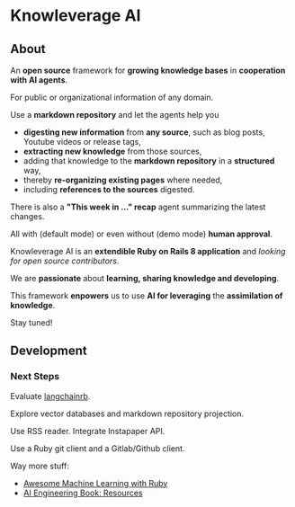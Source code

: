 # Knowleverage AI

## About

An **open source** framework for **growing knowledge bases** in **cooperation
with AI agents**.

For public or organizational information of any domain.

Use a **markdown repository** and let the agents help you

* **digesting new information** from **any source**, such as blog posts,
  Youtube videos or release tags,
* **extracting new knowledge** from those sources,
* adding that knowledge to the **markdown repository** in a **structured** way,
* thereby **re-organizing existing pages** where needed,
* including **references to the sources** digested.

There is also a **"This week in ..." recap** agent summarizing the latest
changes.

All with (default mode) or even without (demo mode) **human approval**.

Knowleverage AI is an **extendible Ruby on Rails 8 application** and *looking
for open source contributors*.

We are **passionate** about **learning, sharing knowledge and developing**.

This framework **enpowers** us to use **AI for leveraging** the **assimilation
of knowledge**.

Stay tuned!

## Development

### Next Steps

Evaluate [langchainrb](https://rubydoc.info/gems/langchainrb).

Explore vector databases and markdown repository projection.

Use RSS reader. Integrate Instapaper API.

Use a Ruby git client and a Gitlab/Github client.

Way more stuff:

* [Awesome Machine Learning with Ruby](https://github.com/arbox/machine-learning-with-ruby)
* [AI Engineering Book: Resources](https://github.com/chiphuyen/aie-book/blob/main/resources.md)

